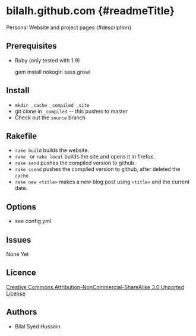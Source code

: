 bilalh.github.com {#readmeTitle}
=================
Personal Website and project pages
{#description}


Prerequisites
-------------
* Ruby (only tested with 1.9)

	gem install nokogiri sass growl

Install 
-------
* `mkdir _cache _compiled _site`
* git clone in `_compiled`  -- this pushes to master 
* Check out the `source` branch  


Rakefile
--------
* `rake build` builds  the website.
* `rake ` or `rake local` builds the site and opens it in firefox.
* `rake send` pushes the compiled version to github.
* `rake ssend` pushes the compiled version to github, after deleted the `cache`.
* `rake new <title>` makes a new blog post using `<title>` and the current date.


Options
-------
* see config.yml

Issues
------
None Yet

Licence
-------
[Creative Commons Attribution-NonCommercial-ShareAlike 3.0 Unported License](http://creativecommons.org/licenses/by-nc-sa/3.0/ "Full details")

Authors
-------
* Bilal Syed Hussain